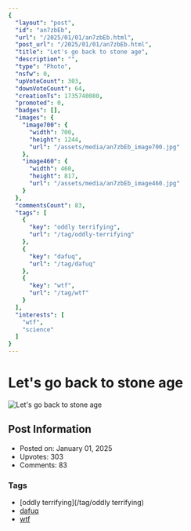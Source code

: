 ```yaml
---
{
  "layout": "post",
  "id": "an7zbEb",
  "url": "/2025/01/01/an7zbEb.html",
  "post_url": "/2025/01/01/an7zbEb.html",
  "title": "Let's go back to stone age",
  "description": "",
  "type": "Photo",
  "nsfw": 0,
  "upVoteCount": 303,
  "downVoteCount": 64,
  "creationTs": 1735740080,
  "promoted": 0,
  "badges": [],
  "images": {
    "image700": {
      "width": 700,
      "height": 1244,
      "url": "/assets/media/an7zbEb_image700.jpg"
    },
    "image460": {
      "width": 460,
      "height": 817,
      "url": "/assets/media/an7zbEb_image460.jpg"
    }
  },
  "commentsCount": 83,
  "tags": [
    {
      "key": "oddly terrifying",
      "url": "/tag/oddly-terrifying"
    },
    {
      "key": "dafuq",
      "url": "/tag/dafuq"
    },
    {
      "key": "wtf",
      "url": "/tag/wtf"
    }
  ],
  "interests": [
    "wtf",
    "science"
  ]
}
---
```


# Let's go back to stone age

![Let's go back to stone age](/assets/media/an7zbEb_image700.jpg)

## Post Information

- Posted on: January 01, 2025
- Upvotes: 303
- Comments: 83

### Tags

- [oddly terrifying](/tag/oddly terrifying)
- [dafuq](/tag/dafuq)
- [wtf](/tag/wtf)
